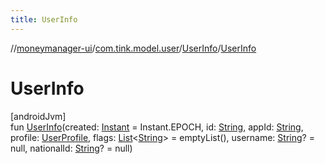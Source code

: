 ```yaml
---
title: UserInfo
---
```

//[moneymanager-ui](../../../index.html)/[com.tink.model.user](../index.html)/[UserInfo](index.html)/[UserInfo](-user-info.html)



# UserInfo



[androidJvm]\
fun [UserInfo](-user-info.html)(created: [Instant](https://developer.android.com/reference/kotlin/java/time/Instant.html) = Instant.EPOCH, id: [String](https://kotlinlang.org/api/latest/jvm/stdlib/kotlin/-string/index.html), appId: [String](https://kotlinlang.org/api/latest/jvm/stdlib/kotlin/-string/index.html), profile: [UserProfile](../-user-profile/index.html), flags: [List](https://kotlinlang.org/api/latest/jvm/stdlib/kotlin.collections/-list/index.html)&lt;[String](https://kotlinlang.org/api/latest/jvm/stdlib/kotlin/-string/index.html)&gt; = emptyList(), username: [String](https://kotlinlang.org/api/latest/jvm/stdlib/kotlin/-string/index.html)? = null, nationalId: [String](https://kotlinlang.org/api/latest/jvm/stdlib/kotlin/-string/index.html)? = null)




